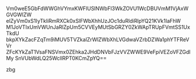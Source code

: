 Vm0weE5GbFdWWGhVYmxKWFlUSlNWbFl3WkZOVU1WcDBUVmM1VjAxWGVGWlZW
elZyVm0xS1IyTkliRmRXCk0xSlFWbXhhUzJOc1duRldiRlpYQ21KVk1IaFhW
M1JoVTIxUmVWUnJaRlZpUm5CVVEyMUtSbGRZY0ZkWApTRUpFVmtSS1UxTkdU
bkpXYkZacFZqTm9iMUV5TVZkalZrWlZWbXhLVGdwaVZrbDZWa1phYTFReVVr
ZFcKYkZaT1VsaFNSVmx0ZEhka2JHdDNVbFJzVVZWWE9VeFpiVEZoVFZGdlMy
SnVUbWdLQ25WcllRPT0KCmZpYQ==

zbg